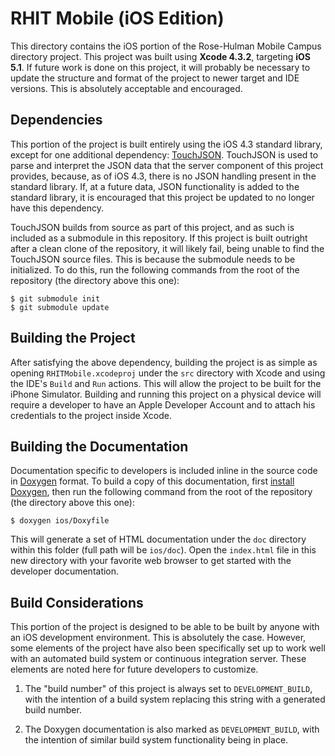 # RHIT Mobile (iOS Edition)

This directory contains the iOS portion of the Rose-Hulman Mobile Campus
directory project. This project was built using **Xcode 4.3.2**, targeting **iOS 5.1**.
If future work is done on this project, it will probably be necessary to
update the structure and format of the project to newer target and IDE
versions. This is absolutely acceptable and encouraged.

## Dependencies

This portion of the project is built entirely using the iOS 4.3 standard
library, except for one additional dependency:
[TouchJSON](https://github.com/TouchCode/TouchJSON). TouchJSON is used to parse
and interpret the JSON data that the server component of this project provides,
because, as of iOS 4.3, there is no JSON handling present in the standard
library. If, at a future data, JSON functionality is added to the standard
library, it is encouraged that this project be updated to no longer have this
dependency.

TouchJSON builds from source as part of this project, and as such is included
as a submodule in this repository. If this project is built outright after a
clean clone of the repository, it will likely fail, being unable to find the
TouchJSON source files. This is because the submodule needs to be initialized.
To do this, run the following commands from the root of the repository (the
directory above this one):

    $ git submodule init
    $ git submodule update

## Building the Project

After satisfying the above dependency, building the project is as simple as
opening `RHITMobile.xcodeproj` under the `src` directory with Xcode and using
the IDE's `Build` and `Run` actions. This will allow the project to be built
for the iPhone Simulator. Building and running this project on a physical
device will require a developer to have an Apple Developer Account and to
attach his credentials to the project inside Xcode.

## Building the Documentation

Documentation specific to developers is included inline in the source code in
[Doxygen](http://www.stack.nl/~dimitri/doxygen/) format. To build a copy of
this documentation, first
[install Doxygen](http://www.stack.nl/~dimitri/doxygen/download.html#latestsrc),
then run the following command from the root of the repository (the directory
above this one):

    $ doxygen ios/Doxyfile

This will generate a set of HTML documentation under the `doc` directory within
this folder (full path will be `ios/doc`). Open the `index.html` file in this
new directory with your favorite web browser to get started with the developer
documentation. 

## Build Considerations

This portion of the project is designed to be able to be built by anyone with
an iOS development environment. This is absolutely the case. However, some
elements of the project have also been specifically set up to work well with an
automated build system or continuous integration server. These elements are
noted here for future developers to customize.

1. The "build number" of this project is always set to `DEVELOPMENT_BUILD`,
   with the intention of a build system replacing this string with a generated
   build number.

2. The Doxygen documentation is also marked as `DEVELOPMENT_BUILD`, with the
   intention of similar build system functionality being in place.
